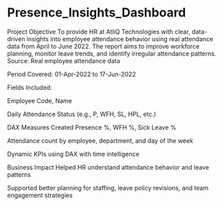 # Presence_Insights_Dashboard
Project Objective
To provide HR at AtliQ Technologies with clear, data-driven insights into employee attendance behavior using real attendance data from April to June 2022. The report aims to improve workforce planning, monitor leave trends, and identify irregular attendance patterns.
Source: Real employee attendance data

Period Covered: 01-Apr-2022 to 17-Jun-2022

Fields Included:

Employee Code, Name

Daily Attendance Status (e.g., P, WFH, SL, HPL, etc.)

DAX Measures Created
Presence %, WFH %, Sick Leave %

Attendance count by employee, department, and day of the week

Dynamic KPIs using DAX with time intelligence

Business Impact
Helped HR understand attendance behavior and leave patterns

Supported better planning for staffing, leave policy revisions, and team engagement strategies

